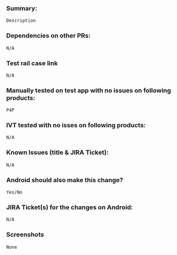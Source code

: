 ### Summary: 
~~~
Description
~~~
### Dependencies on other PRs:
~~~
N/A
~~~
### Test rail case link
~~~
N/A
~~~
### Manually tested on test app with no issues on following products:
~~~
P4P
~~~
### IVT tested with no isses on following products:
~~~
N/A
~~~
### Known Issues (title & JIRA Ticket):
~~~
N/A
~~~
### Android should also make this change?
~~~
Yes/No
~~~
### JIRA Ticket(s) for the changes on Android:
~~~
N/A
~~~
### Screenshots
~~~
None
~~~
